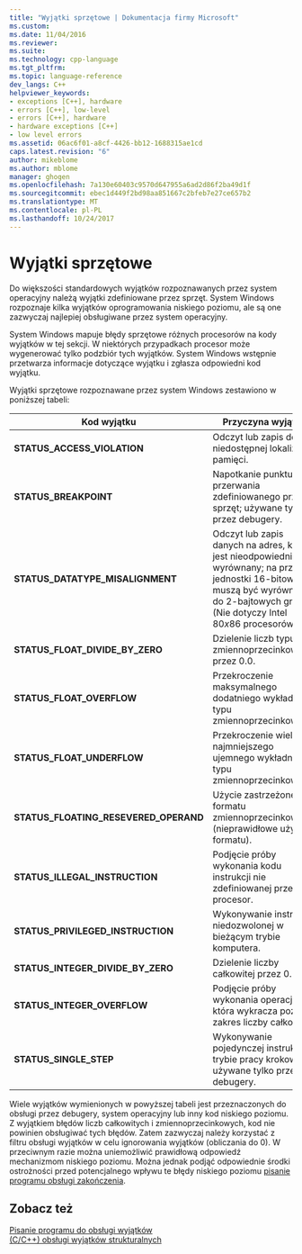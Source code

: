 ```yaml
---
title: "Wyjątki sprzętowe | Dokumentacja firmy Microsoft"
ms.custom: 
ms.date: 11/04/2016
ms.reviewer: 
ms.suite: 
ms.technology: cpp-language
ms.tgt_pltfrm: 
ms.topic: language-reference
dev_langs: C++
helpviewer_keywords:
- exceptions [C++], hardware
- errors [C++], low-level
- errors [C++], hardware
- hardware exceptions [C++]
- low level errors
ms.assetid: 06ac6f01-a8cf-4426-bb12-1688315ae1cd
caps.latest.revision: "6"
author: mikeblome
ms.author: mblome
manager: ghogen
ms.openlocfilehash: 7a130e60403c9570d647955a6ad2d86f2ba49d1f
ms.sourcegitcommit: ebec1d449f2bd98aa851667c2bfeb7e27ce657b2
ms.translationtype: MT
ms.contentlocale: pl-PL
ms.lasthandoff: 10/24/2017
---
```

# <a name="hardware-exceptions"></a>Wyjątki sprzętowe
Do większości standardowych wyjątków rozpoznawanych przez system operacyjny należą wyjątki zdefiniowane przez sprzęt. System Windows rozpoznaje kilka wyjątków oprogramowania niskiego poziomu, ale są one zazwyczaj najlepiej obsługiwane przez system operacyjny.  
  
 System Windows mapuje błędy sprzętowe różnych procesorów na kody wyjątków w tej sekcji. W niektórych przypadkach procesor może wygenerować tylko podzbiór tych wyjątków. System Windows wstępnie przetwarza informacje dotyczące wyjątku i zgłasza odpowiedni kod wyjątku.  
  
 Wyjątki sprzętowe rozpoznawane przez system Windows zestawiono w poniższej tabeli:  
  
|Kod wyjątku|Przyczyna wyjątku|  
|--------------------|------------------------|  
|**STATUS_ACCESS_VIOLATION**|Odczyt lub zapis do niedostępnej lokalizacji pamięci.|  
|**STATUS_BREAKPOINT**|Napotkanie punktu przerwania zdefiniowanego przez sprzęt; używane tylko przez debugery.|  
|**STATUS_DATATYPE_MISALIGNMENT**|Odczyt lub zapis danych na adres, który jest nieodpowiednio wyrównany; na przykład jednostki 16-bitowe muszą być wyrównane do 2-bajtowych granic. (Nie dotyczy Intel 80*x*86 procesorów.)|  
|**STATUS_FLOAT_DIVIDE_BY_ZERO**|Dzielenie liczb typu zmiennoprzecinkowego przez 0.0.|  
|**STATUS_FLOAT_OVERFLOW**|Przekroczenie maksymalnego dodatniego wykładnika typu zmiennoprzecinkowego.|  
|**STATUS_FLOAT_UNDERFLOW**|Przekroczenie wielkości najmniejszego ujemnego wykładnika typu zmiennoprzecinkowego.|  
|**STATUS_FLOATING_RESEVERED_OPERAND**|Użycie zastrzeżonego formatu zmiennoprzecinkowego (nieprawidłowe użycie formatu).|  
|**STATUS_ILLEGAL_INSTRUCTION**|Podjęcie próby wykonania kodu instrukcji nie zdefiniowanej przez procesor.|  
|**STATUS_PRIVILEGED_INSTRUCTION**|Wykonywanie instrukcji niedozwolonej w bieżącym trybie komputera.|  
|**STATUS_INTEGER_DIVIDE_BY_ZERO**|Dzielenie liczby całkowitej przez 0.|  
|**STATUS_INTEGER_OVERFLOW**|Podjęcie próby wykonania operacji, która wykracza poza zakres liczby całkowitej.|  
|**STATUS_SINGLE_STEP**|Wykonywanie pojedynczej instrukcji w trybie pracy krokowej; używane tylko przez debugery.|  
  
 Wiele wyjątków wymienionych w powyższej tabeli jest przeznaczonych do obsługi przez debugery, system operacyjny lub inny kod niskiego poziomu. Z wyjątkiem błędów liczb całkowitych i zmiennoprzecinkowych, kod nie powinien obsługiwać tych błędów. Zatem zazwyczaj należy korzystać z filtru obsługi wyjątków w celu ignorowania wyjątków (obliczania do 0). W przeciwnym razie można uniemożliwić prawidłową odpowiedź mechanizmom niskiego poziomu. Można jednak podjąć odpowiednie środki ostrożności przed potencjalnego wpływu te błędy niskiego poziomu [pisanie programu obsługi zakończenia](../cpp/writing-a-termination-handler.md).  
  
## <a name="see-also"></a>Zobacz też  
 [Pisanie programu do obsługi wyjątków](../cpp/writing-an-exception-handler.md)   
 [(C/C++) obsługi wyjątków strukturalnych](../cpp/structured-exception-handling-c-cpp.md)
